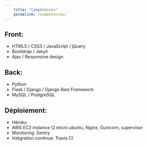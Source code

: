 ```yaml
---
    title: "Compétences"
    permalink: /competences/  
---
```


## Front:

* HTML5 / CSS3 / JavaScript / jQuery
* Bootstrap / Jekyll
* Ajax / Responsive design

## Back:

* Python 
* Flask / Django / Django Rest Framework
* MySQL / PostgreSQL

## Déploiement:

* Héroku
* AWS EC2 instance t2.micro ubuntu, Nginx, Gunicorn, supervisor
* Monitoring: Sentry
* Intégration continue: Travis CI